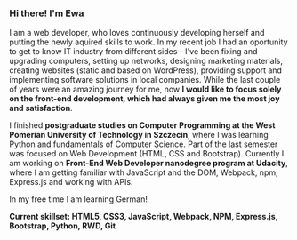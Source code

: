 ### Hi there! I'm Ewa
I am a web developer, who loves continuously developing herself and putting the newly aquired skills to work. In my recent job I had an oportunity to get to know IT industry from different sides - I've been fixing and upgrading computers, setting up networks, designing marketing materials, creating websites (static and based on WordPress), providing support and implementing software solutions in local companies. While the last couple of years were an amazing journey for me, now **I would like to focus solely on the front-end development, which had always given me the most joy and satisfaction**.

I finished **postgraduate studies on Computer Programming at the West Pomerian University of Technology in Szczecin**, where I was learning Python and fundamentals of Computer Science. Part of the last semester was focused on Web Development (HTML, CSS and Bootstrap). Currently I am working on **Front-End Web Developer nanodegree program at Udacity**, where I am getting familiar with JavaScript and the DOM, Webpack, npm, Express.js and working with APIs.

In my free time I am learning German!

**Current skillset: HTML5, CSS3, JavaScript, Webpack, NPM, Express.js, Bootstrap, Python, RWD, Git**
<!--
**19101990/19101990** is a ✨ _special_ ✨ repository because its `README.md` (this file) appears on your GitHub profile.

Here are some ideas to get you started:

- 🔭 I’m currently working on ...
- 🌱 I’m currently learning ...
- 👯 I’m looking to collaborate on ...
- 🤔 I’m looking for help with ...
- 💬 Ask me about ...
- 📫 How to reach me: ...
- 😄 Pronouns: ...
- ⚡ Fun fact: ...
-->
